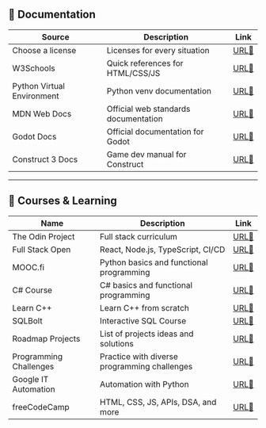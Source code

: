 ## 📖 Documentation

| Source                     | Description                          | Link                                                                 |
| -------------------------- | ------------------------------------ | -------------------------------------------------------------------- |
| Choose a license           | Licenses for every situation         | [URL🔗](https://choosealicense.com)                                  |
| W3Schools                  | Quick references for HTML/CSS/JS     | [URL🔗](https://w3schools.com)                                       |
| Python Virtual Environment | Python venv documentation            | [URL🔗](https://docs.python.org/3/library/venv.html)                 |
| MDN Web Docs               | Official web standards documentation | [URL🔗](https://developer.mozilla.org)                               |
| Godot Docs                 | Official documentation for Godot     | [URL🔗](https://docs.godotengine.org)                                |
| Construct 3 Docs           | Game dev manual for Construct        | [URL🔗](https://www.construct.net/en/make-games/manuals/construct-3) |

---

## 📓 Courses & Learning

| Name                   | Description                                  | Link                                                                         |
| ---------------------- | -------------------------------------------- | ---------------------------------------------------------------------------- |
| The Odin Project       | Full stack curriculum                        | [URL🔗](https://theodinproject.com)                                          |
| Full Stack Open        | React, Node.js, TypeScript, CI/CD            | [URL🔗](https://fullstackopen.com/en/)                                       |
| MOOC.fi                | Python basics and functional programming     | [URL🔗](https://mooc.fi/en/courses/)                                         |
| C# Course              | C# basics and functional programming         | [URL🔗](https://centria.github.io/basic-csharp/)                             |
| Learn C++              | Learn C++ from scratch                       | [URL🔗](https://learncpp.com)                                                |
| SQLBolt                | Interactive SQL Course                       | [URL🔗](https://sqlbolt.com)                                                 |
| Roadmap Projects       | List of projects ideas and solutions         | [URL🔗](https://roadmap.sh/projects)                                         |
| Programming Challenges | Practice with diverse programming challenges | [URL🔗](https://retosdeprogramacion.com)                                     |
| Google IT Automation   | Automation with Python                       | [URL🔗](https://coursera.org/professional-certificates/google-it-automation) |
| freeCodeCamp           | HTML, CSS, JS, APIs, DSA, and more           | [URL🔗](https://freecodecamp.org)                                            |
